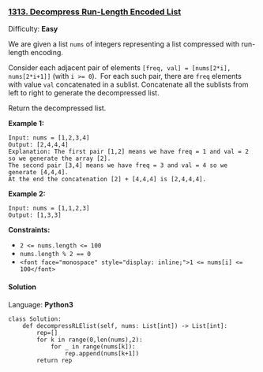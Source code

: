 ### [1313\. Decompress Run-Length Encoded List](https://leetcode.com/problems/decompress-run-length-encoded-list/)

Difficulty: **Easy**


We are given a list `nums` of integers representing a list compressed with run-length encoding.

Consider each adjacent pair of elements `[freq, val] = [nums[2*i], nums[2*i+1]]` (with `i >= 0`).  For each such pair, there are `freq` elements with value `val` concatenated in a sublist. Concatenate all the sublists from left to right to generate the decompressed list.

Return the decompressed list.

**Example 1:**

```
Input: nums = [1,2,3,4]
Output: [2,4,4,4]
Explanation: The first pair [1,2] means we have freq = 1 and val = 2 so we generate the array [2].
The second pair [3,4] means we have freq = 3 and val = 4 so we generate [4,4,4].
At the end the concatenation [2] + [4,4,4] is [2,4,4,4].
```

**Example 2:**

```
Input: nums = [1,1,2,3]
Output: [1,3,3]
```

**Constraints:**

*   `2 <= nums.length <= 100`
*   `nums.length % 2 == 0`
*   `<font face="monospace" style="display: inline;">1 <= nums[i] <= 100</font>`


#### Solution

Language: **Python3**

```python3
class Solution:
    def decompressRLElist(self, nums: List[int]) -> List[int]:
        rep=[]
        for k in range(0,len(nums),2):
            for _ in range(nums[k]):
                rep.append(nums[k+1])
        return rep
```